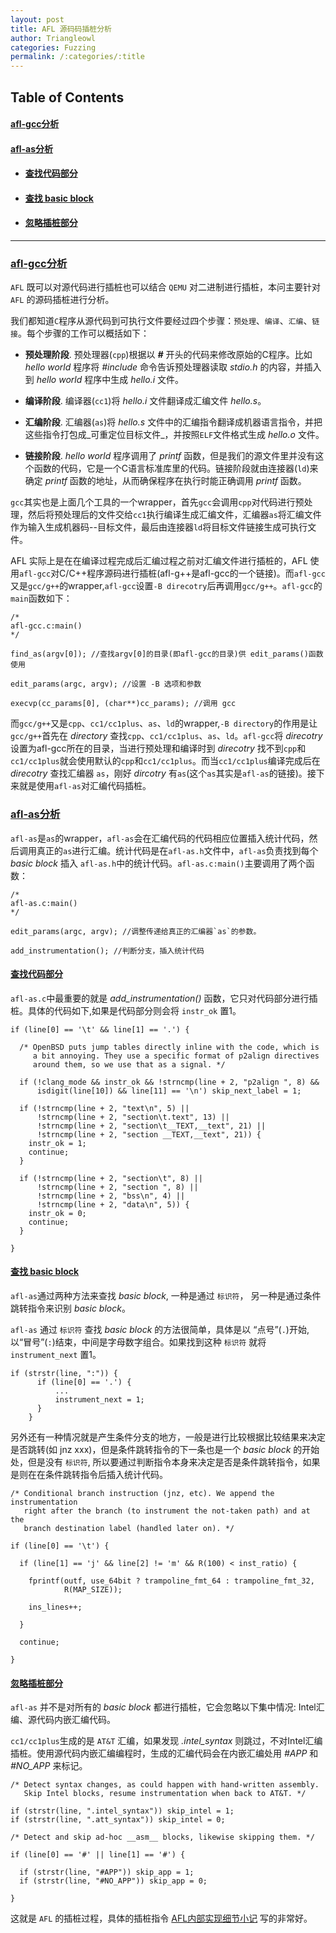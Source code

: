 ```yaml
---
layout: post
title: AFL 源码码插桩分析
author: Triangleowl
categories: Fuzzing
permalink: /:categories/:title
---
```


## Table of Contents
#### [afl-gcc分析 ](#afl-gcc分析)
#### [afl-as分析 ](#afl-as分析)
* #### [查找代码部分 ](#查找代码部分)
* #### [查找 basic block ](#查找-basic-block)
* #### [忽略插桩部分 ](#忽略插桩部分)  
------------------------

### [afl-gcc分析](#afl-gcc分析)
`AFL` 既可以对源代码进行插桩也可以结合 `QEMU` 对二进制进行插桩，本问主要针对 `AFL` 的源码插桩进行分析。

我们都知道`C`程序从源代码到可执行文件要经过四个步骤：`预处理`、`编译`、`汇编`、`链接`。每个步骤的工作可以概括如下：  

* __预处理阶段__. 预处理器(`cpp`)根据以 _**#**_ 开头的代码来修改原始的C程序。比如 _hello world_ 程序将 _#include_ 命令告诉预处理器读取 _stdio.h_ 的内容，并插入到 _hello world_ 程序中生成 _hello.i_ 文件。  

* __编译阶段__. 编译器(`cc1`)将 _hello.i_ 文件翻译成汇编文件 _hello.s_。

* __汇编阶段__. 汇编器(`as`)将 _hello.s_ 文件中的汇编指令翻译成机器语言指令，并把这些指令打包成_可重定位目标文件_，并按照`ELF`文件格式生成 _hello.o_ 文件。

* __链接阶段__. _hello world_ 程序调用了 _printf_ 函数，但是我们的源文件里并没有这个函数的代码，它是一个C语言标准库里的代码。链接阶段就由连接器(`ld`)来确定 _printf_ 函数的地址，从而确保程序在执行时能正确调用 _printf_ 函数。

`gcc`其实也是上面几个工具的一个wrapper，首先`gcc`会调用`cpp`对代码进行预处理，然后将预处理后的文件交给`cc1`执行编译生成汇编文件，汇编器`as`将汇编文件作为输入生成机器码--目标文件，最后由连接器`ld`将目标文件链接生成可执行文件。

AFL 实际上是在在编译过程完成后汇编过程之前对汇编文件进行插桩的，AFL 使用`afl-gcc`对C/C++程序源码进行插桩(afl-g++是afl-gcc的一个链接)。而`afl-gcc`又是`gcc/g++`的wrapper,`afl-gcc`设置`-B direcotry`后再调用`gcc/g++`。`afl-gcc`的`main`函数如下：

```
/*
afl-gcc.c:main()
*/

find_as(argv[0]); //查找argv[0]的目录(即afl-gcc的目录)供 edit_params()函数使用

edit_params(argc, argv); //设置 -B 选项和参数

execvp(cc_params[0], (char**)cc_params); //调用 gcc
```

而`gcc/g++`又是`cpp`、`cc1/cc1plus`、`as`、`ld`的wrapper,`-B directory`的作用是让`gcc/g++`首先在 *directory* 查找`cpp`、`cc1/cc1plus`、`as`、`ld`。`afl-gcc`将 *direcotry* 设置为afl-gcc所在的目录，当进行预处理和编译时到 *direcotry* 找不到`cpp`和`cc1/cc1plus`就会使用默认的`cpp`和`cc1/cc1plus`。而当`cc1/cc1plus`编译完成后在 *direcotry* 查找汇编器 `as`，刚好 *dircotry* 有`as`(这个`as`其实是`afl-as`的链接)。接下来就是使用`afl-as`对汇编代码插桩。

### [afl-as分析](#afl-as分析)
`afl-as`是`as`的wrapper，`afl-as`会在汇编代码的代码相应位置插入统计代码，然后调用真正的`as`进行汇编。统计代码是在`afl-as.h`文件中，`afl-as`负责找到每个 *basic block* 插入 `afl-as.h`中的统计代码。`afl-as.c:main()`主要调用了两个函数：
```
/*
afl-as.c:main()
*/

edit_params(argc, argv); //调整传递给真正的汇编器`as`的参数。

add_instrumentation(); //判断分支，插入统计代码
```

#### [查找代码部分](#查找代码部分)
`afl-as.c`中最重要的就是 *add_instrumentation()* 函数，它只对代码部分进行插桩。具体的代码如下,如果是代码部分则会将 `instr_ok` 置1。

```
if (line[0] == '\t' && line[1] == '.') {

  /* OpenBSD puts jump tables directly inline with the code, which is
     a bit annoying. They use a specific format of p2align directives
     around them, so we use that as a signal. */

  if (!clang_mode && instr_ok && !strncmp(line + 2, "p2align ", 8) &&
      isdigit(line[10]) && line[11] == '\n') skip_next_label = 1;

  if (!strncmp(line + 2, "text\n", 5) ||
      !strncmp(line + 2, "section\t.text", 13) ||
      !strncmp(line + 2, "section\t__TEXT,__text", 21) ||
      !strncmp(line + 2, "section __TEXT,__text", 21)) {
    instr_ok = 1;
    continue;
  }

  if (!strncmp(line + 2, "section\t", 8) ||
      !strncmp(line + 2, "section ", 8) ||
      !strncmp(line + 2, "bss\n", 4) ||
      !strncmp(line + 2, "data\n", 5)) {
    instr_ok = 0;
    continue;
  }

}
```

#### [查找 basic block](#查找-basic-block)
`afl-as`通过两种方法来查找 *basic block*, 一种是通过 `标识符`， 另一种是通过条件跳转指令来识别 *basic block*。

`afl-as` 通过 `标识符` 查找 *basic block* 的方法很简单，具体是以 “点号”(`.`)开始,以“冒号”(`:`)结束，中间是字母数字组合。如果找到这种 `标识符` 就将 `instrument_next` 置1。

```
if (strstr(line, ":")) {
      if (line[0] == '.') {
          ...
          instrument_next = 1;
      }
    }
```
另外还有一种情况就是产生条件分支的地方，一般是进行比较根据比较结果来决定是否跳转(如 jnz xxx)，但是条件跳转指令的下一条也是一个 *basic block* 的开始处，但是没有 `标识符`, 所以要通过判断指令本身来决定是否是条件跳转指令，如果是则在在条件跳转指令后插入统计代码。

```
/* Conditional branch instruction (jnz, etc). We append the instrumentation
   right after the branch (to instrument the not-taken path) and at the
   branch destination label (handled later on). */

if (line[0] == '\t') {

  if (line[1] == 'j' && line[2] != 'm' && R(100) < inst_ratio) {

    fprintf(outf, use_64bit ? trampoline_fmt_64 : trampoline_fmt_32,
            R(MAP_SIZE));

    ins_lines++;

  }

  continue;

}
```

#### [忽略插桩部分](#忽略插桩部分)
`afl-as` 并不是对所有的 *basic block* 都进行插桩，它会忽略以下集中情况: Intel汇编、源代码内嵌汇编代码。

`cc1/cc1plus`生成的是 `AT&T` 汇编，如果发现 *.intel_syntax* 则跳过，不对Intel汇编插桩。使用源代码内嵌汇编编程时，生成的汇编代码会在内嵌汇编处用 *#APP* 和 *#NO_APP* 来标记。

```
/* Detect syntax changes, as could happen with hand-written assembly.
   Skip Intel blocks, resume instrumentation when back to AT&T. */

if (strstr(line, ".intel_syntax")) skip_intel = 1;
if (strstr(line, ".att_syntax")) skip_intel = 0;

/* Detect and skip ad-hoc __asm__ blocks, likewise skipping them. */

if (line[0] == '#' || line[1] == '#') {

  if (strstr(line, "#APP")) skip_app = 1;
  if (strstr(line, "#NO_APP")) skip_app = 0;

}
```

这就是 `AFL` 的插桩过程，具体的插桩指令 [AFL内部实现细节小记] 写的非常好。


[AFL内部实现细节小记]:https://rk700.github.io/2017/12/28/afl-internals/
